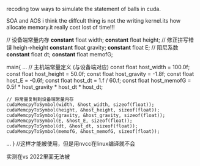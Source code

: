 recoding tow ways to simulate the statement of balls in cuda.

SOA and AOS 
i think the diffcult thing is not the writing kernel.its how allocate memory.it really cost lost of time!!!


// 设备端常量内存
__constant__ float width;
__constant__ float height;  // 修正拼写错误 heigh->height
__constant__ float gravity;
__constant__ float E;       // 阻尼系数
__constant__ float dt;
__constant__ float memofG;

main{
...
    // 主机端常量定义 (与设备端对应)
    const float host_width = 100.0f;
    const float host_height = 50.0f;
    const float host_gravity = -1.8f;
    const float host_E = -0.6f;
    const float host_dt = 1.f / 60.f;
    const float host_memofG = 0.5f * host_gravity * host_dt * host_dt;

    // 将常量复制到设备端常量内存
    cudaMemcpyToSymbol(width, &host_width, sizeof(float));
    cudaMemcpyToSymbol(height, &host_height, sizeof(float));
    cudaMemcpyToSymbol(gravity, &host_gravity, sizeof(float));
    cudaMemcpyToSymbol(E, &host_E, sizeof(float));
    cudaMemcpyToSymbol(dt, &host_dt, sizeof(float));
    cudaMemcpyToSymbol(memofG, &host_memofG, sizeof(float));
...
}
//这样才能被使用，但是用nvcc在linux编译就不会


实测在vs 2022里面无法被

